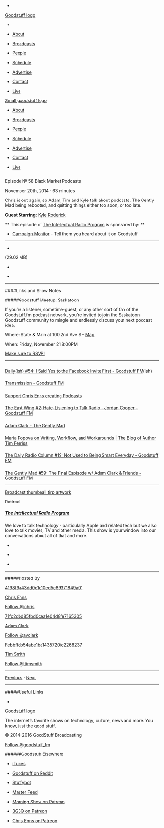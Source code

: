 

-
[Goodstuff logo](http://www.goodstuff.fm/)[](/assets/goodstuff_logo-17c1fe6f378352de5d7345f76152130b.svg)

-


-  [About](/about)

-  [Broadcasts](/broadcasts)

-  [People](/people)

-  [Schedule](/schedule)

-  [Advertise](/advertise)

-  [Contact](/contact)

-  [Live](/live)


[Small goodstuff logo](http://www.goodstuff.fm/)[](/assets/small_goodstuff_logo-bf032e72b9ec41494f4d90905f1ad619.svg)


-  [About](/about)

-  [Broadcasts](/broadcasts)

-  [People](/people)

-  [Schedule](/schedule)

-  [Advertise](/advertise)

-  [Contact](/contact)

-  [Live](/live)


##
Episode № 58
Black Market Podcasts


November 20th, 2014
&middot;
63
minutes


Chris is out again, so Adam, Tim and Kyle talk about podcasts, The Gently Mad being rebooted, and quitting things either too soon, or too late.


**Guest Starring:**
[Kyle Roderick](/people/kyleroderick)


**
This episode of
[The Intellectual Radio Program](/tirp)
is sponsored by:
**


-  [Campaign Monitor](http://www.campaignmonitor.com/) - Tell them you heard about it on Goodstuff


------------------------------


-
[](https://goodstuffs3.s3.amazonaws.com/uploads/tirp-58.mp3)(29.02 MB)

-
[](http://twitter.com/intent/tweet?text=The%20Intellectual%20Radio%20Program%20%E2%84%96%2058%20on%20@goodstuff_fm%20-%20http://goodstuff.fm/tirp/58)

-
[](http://www.facebook.com/sharer/sharer.php?u=http://goodstuff.fm/tirp/58)


------------------------------


####Links and Show Notes

#####Goodstuff Meetup: Saskatoon


If you&rsquo;re a listener, sometime-guest, or any other sort of fan of the Goodstuff.fm podcast network, you&rsquo;re invited to join the Saskatoon Goodstuff community to mingle and endlessly discuss your next podcast idea.


Where: State & Main at 100 2nd Ave S -  [Map](https://goo.gl/maps/tiOCP)


When: Friday, November 21 8:00PM


[Make sure to RSVP!](https://docs.google.com/a/ttimsmith.com/forms/d/1Szpg_haCmMAHOjcpg_jIkQcGBbszX4l3wW64JmCdGBo/viewform?c=0&w=1)


------------------------------


#####
[Daily(ish) #54: I Said Yes to the Facebook Invite First - Goodstuff FM](http://goodstuff.fm/dailyish/54)(ish)


#####
[Transmission - Goodstuff FM](http://goodstuff.fm/transmission)


#####
[Support Chris Enns creating Podcasts](http://www.patreon.com/ichris)


#####
[The East Wing #2: Hate-Listening to Talk Radio - Jordan Cooper - Goodstuff FM](http://goodstuff.fm/theeastwing/2)


#####
[Adam Clark - The Gently Mad](http://avclark.com/tgm/)


#####
[Maria Popova on Writing, Workflow, and Workarounds | The Blog of Author Tim Ferriss](http://fourhourworkweek.com/2014/10/21/brain-pickings/)


#####
[The Daily Radio Column #19: Not Used to Being Smart Everyday - Goodstuff FM](http://goodstuff.fm/dailycolumn/19)


#####
[The Gently Mad #59: The Final Espisode w/ Adam Clark & Friends - Goodstuff FM](http://goodstuff.fm/thegentlymad/59)


------------------------------


[Broadcast thumbnail tirp artwork](/tirp)[](https://goodstuffs3.s3.amazonaws.com/uploads/broadcast/image/15/broadcast_thumbnail_tirp_artwork.png)

Retired


##### [The Intellectual Radio Program](/tirp)


We love to talk technology - particularly Apple and related tech but we also love to talk movies, TV and other media. This show is your window into our conversations about all of that and more.

-
[](https://itunes.apple.com/us/podcast/intellectual-radio-program/id682246844)

-
[](/tirp/feed)

-
[](mailto:chris@goodstuff.fm?cc=sponsorship%40goodstuff.fm&subject=%5BGoodStuff%20FM%5D%20Sponsorship%20Inquiry%20for%20The%20Intellectual%20Radio%20Program)


------------------------------


#####Hosted By


[4198f9a43dd0c1c10ed5c89371849a01](/people/chris-enns)[](http://gravatar.com/avatar/4198f9a43dd0c1c10ed5c89371849a01.png?s=300&r=pg)

[Chris Enns](/people/chris-enns)


[Follow @ichris](https://twitter.com/ichris)


[71fc2dbd85fbd0cea1e04d8fe7165305](/people/avclark)[](http://gravatar.com/avatar/71fc2dbd85fbd0cea1e04d8fe7165305.png?s=300&r=pg)

[Adam Clark](/people/avclark)


[Follow @avclark](https://twitter.com/avclark)


[Febbffcb54abe1be1435720fc2268237](/people/ttimsmith)[](http://gravatar.com/avatar/febbffcb54abe1be1435720fc2268237.png?s=300&r=pg)

[Tim Smith](/people/ttimsmith)


[Follow @ttimsmith](https://twitter.com/ttimsmith)


------------------------------


[Previous](/tirp/57)
&middot;
[Next](/tirp/59)


------------------------------


#####Useful Links

-
[](mailto:chris@goodstuff.fm?subject=%5BGoodstuff%20FM%5D%20Feedback%20for%20The%20Intellectual%20Radio%20Program)


[Goodstuff logo](http://www.goodstuff.fm/)[](/assets/goodstuff_logo-17c1fe6f378352de5d7345f76152130b.svg)


The internet’s favorite shows on technology, culture, news and more. You know, just the good stuff.


&copy; 2014&ndash;2016 GoodStuff Broadcasting.

[Follow @goodstuff_fm](https://twitter.com/goodstufffm)


######Goodstuff Elsewhere

-  [iTunes](https://itunes.apple.com/us/artist/goodstuff-fm/id843385597?mt=2)

-  [Goodstuff on Reddit](https://www.reddit.com/r/Goodstuff_fm/)

-  [Stuffybot](http://stuffybot.goodstuff.fm)

-  [Master Feed](/master/feed)

-  [Morning Show on Patreon](https://www.patreon.com/morningshow)

-  [3G3Q on Patreon](https://www.patreon.com/3g3q)

-  [Chris Enns on Patreon](https://www.patreon.com/ichris)
